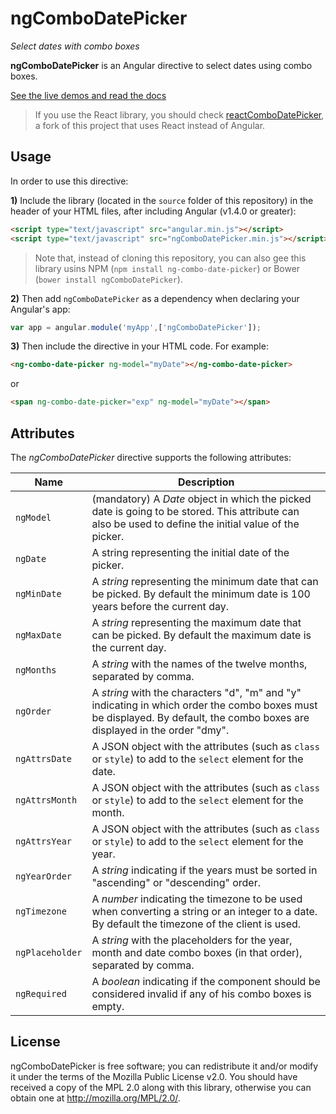 ngComboDatePicker
=================

_Select dates with combo boxes_

**ngComboDatePicker** is an Angular directive to select dates using combo boxes.

[See the live demos and read the docs](http://jfmdev.github.io/ngComboDatePicker/ "ngComboDatePicker - Live demos and docs")

> If you use the React library, you should check [reactComboDatePicker](https://github.com/jfmdev/reactComboDatePicker), a fork of this project that uses React instead of Angular.

Usage
-----

In order to use this directive:

**1)** Include the library (located in the `source` folder of this repository) in the header of your HTML files, after including Angular (v1.4.0 or greater):

```html
<script type="text/javascript" src="angular.min.js"></script>
<script type="text/javascript" src="ngComboDatePicker.min.js"></script>
```

> Note that, instead of cloning this repository, you can also gee this library usins NPM (`npm install ng-combo-date-picker`) or Bower (`bower install ngComboDatePicker`).

**2)** Then add `ngComboDatePicker` as a dependency when declaring your Angular's app:

```javascript
var app = angular.module('myApp',['ngComboDatePicker']);
```

**3)** Then include the directive in your HTML code. For example:

```html
<ng-combo-date-picker ng-model="myDate"></ng-combo-date-picker>
```

or

```html
<span ng-combo-date-picker="exp" ng-model="myDate"></span>
```

Attributes
----------

The _ngComboDatePicker_ directive supports the following attributes:

Name | Description
------------- | ----
`ngModel`  | (mandatory) A _Date_ object in which the picked date is going to be stored. This attribute can also be used to define the initial value of the picker.
`ngDate`  | A string representing the initial date of the picker.
`ngMinDate`  | A _string_ representing the minimum date that can be picked. By default the minimum date is 100 years before the current day.
`ngMaxDate`  | A _string_ representing the maximum date that can be picked. By default the maximum date is the current day.
`ngMonths`  | A _string_ with the names of the twelve months, separated by comma. 
`ngOrder`  | A _string_ with the characters "d", "m" and "y" indicating in which order the combo boxes must be displayed. By default, the combo boxes are displayed in the order "dmy".
`ngAttrsDate`  | A JSON object with the attributes (such as `class` or `style`) to add to the `select` element for the date. 
`ngAttrsMonth`  | A JSON object with the attributes (such as `class` or `style`) to add to the `select` element for the month. 
`ngAttrsYear`  | A JSON object with the attributes (such as `class` or `style`) to add to the `select` element for the year. 
`ngYearOrder`  | A _string_ indicating if the years must be sorted in "ascending" or "descending" order. 
`ngTimezone`  | A _number_ indicating the timezone to be used when converting a string or an integer to a date. By default the timezone of the client is used. 
`ngPlaceholder`  | A _string_ with the placeholders for the year, month and date combo boxes (in that order), separated by comma. 
`ngRequired`  | A _boolean_ indicating if the component should be considered invalid if any of his combo boxes is empty. 

License
-------

ngComboDatePicker is free software; you can redistribute it and/or
modify it under the terms of the Mozilla Public
License v2.0. You should have received a copy of the MPL 2.0 along with this library, otherwise you can obtain one at <http://mozilla.org/MPL/2.0/>.
